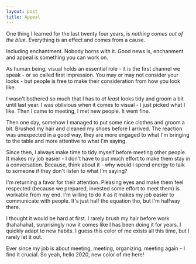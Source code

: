 ```yaml
---
layout: post
title: Appeal
---
```


One thing I learned for the last twenty four years, is *nothing comes out of the blue*. Everything is an effect and comes from a cause.

Including enchantment. Nobody borns with it. Good news is, enchanment and appeal is something you can work on.

As human being, visual holds an essential role - it is the first channel we speak - or so called first impression. You may or may not consider your looks - but people is free to make their consideration from how you look like.

I wasn't bothered so much that I has to *at least* looks tidy and groom a bit until last year. I was oblivious when it comes to visual - I just picked what I like. Then I came to meeting, I met new people. It went fine.

Then one day, somehow I managed to put some nice clothes and groom a bit. Brushed my hair and cleaned my shoes before I arrived. The reaction was unexpected in a good way, they are more engaged to what I'm bringing to the table and more attentive to what I'm saying.

Since then, I always make time to tidy myself before meeting other people. It makes my job easier - I don't have to put much effort to make them stay in a conversation. Because, think about it - why would I spend energy to talk to someone if they don't listen to what I'm saying?

I'm returning a favor for their attention. Pleasing eyes and make them feel respected (because we prepared, invested some effort to meet them) is workable from my end. I'm willing to do it as it makes my job easier to communicate with people. It's just half the equation tho, but I'm halfway there.

I thought it would be hard at first. I rarely brush my hair before work (hahahaha), surprisingly now it comes like I has been doing it for years. I quickly adapt to new habits. I guess this color of me exists all this time, but I rarely let it out. 

Ever since my job is about meeting, meeting, organizing, meeting again - I find it crucial. So yeah, hello 2020, new color of me here!